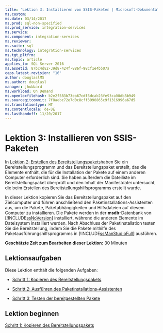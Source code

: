 ```yaml
---
title: 'Lektion 3: Installieren von SSIS-Paketen | Microsoft-Dokumentation'
ms.custom: 
ms.date: 03/14/2017
ms.prod: sql-non-specified
ms.prod_service: integration-services
ms.service: 
ms.component: integration-services
ms.reviewer: 
ms.suite: sql
ms.technology: integration-services
ms.tgt_pltfrm: 
ms.topic: article
applies_to: SQL Server 2016
ms.assetid: 87bc4d82-39d8-424f-886f-98cf1e4bb07a
caps.latest.revision: "16"
author: douglaslMS
ms.author: douglasl
manager: jhubbard
ms.workload: On Demand
ms.openlocfilehash: b2e2f583b73ea67cdf3dcab23fe93ca00db8b949
ms.sourcegitcommit: 7f8aebc72e7d0c8cff3990865c9f1316996a67d5
ms.translationtype: HT
ms.contentlocale: de-DE
ms.lasthandoff: 11/20/2017
---
```

# <a name="lesson-3-install-ssis-packages"></a>Lektion 3: Installieren von SSIS-Paketen
In [Lektion 2: Erstellen des Bereitstellungspakets](../integration-services/lesson-2-create-the-deployment-bundle-in-ssis.md)haben Sie ein Bereitstellungsprogramm und das Bereitstellungspaket erstellt, das die Elemente enthält, die für die Installation der Pakete auf einem anderen Computer erforderlich sind. Sie haben außerdem die Dateiliste im Bereitstellungspaket überprüft und den Inhalt der Manifestdatei untersucht, die beim Erstellen des Bereitstellungshilfsprogramms erstellt wurde.  
  
In dieser Lektion kopieren Sie das Bereitstellungspaket auf den Zielcomputer und führen anschließend den Paketinstallations-Assistenten aus, um die Pakete, Paketabhängigkeiten und Hilfsdateien auf diesem Computer zu installieren. Die Pakete werden in der **msdb**-Datenbank von [!INCLUDE[ssNoVersion](../includes/ssnoversion-md.md)] installiert, während die anderen Elemente im Dateisystem installiert werden. Nach Abschluss der Paketinstallation testen Sie die Bereitstellung, indem Sie die Pakete mithilfe des Paketausführungshilfsprogramms in [!INCLUDE[ssManStudioFull](../includes/ssmanstudiofull-md.md)] ausführen.  
  
**Geschätzte Zeit zum Bearbeiten dieser Lektion:** 30 Minuten  
  
## <a name="lesson-tasks"></a>Lektionsaufgaben  
Diese Lektion enthält die folgenden Aufgaben:  
  
-   [Schritt 1: Kopieren des Bereitstellungspakets](../integration-services/lesson-3-1-copying-the-deployment-bundle.md)  
  
-   [Schritt 2: Ausführen des Paketinstallations-Assistenten](../integration-services/lesson-3-2-running-the-package-installation-wizard.md)  
  
-   [Schritt 3: Testen der bereitgestellten Pakete](../integration-services/lesson-3-3-testing-the-deployed-packages.md)  
  
## <a name="start-the-lesson"></a>Lektion beginnen  
[Schritt 1: Kopieren des Bereitstellungspakets](../integration-services/lesson-3-1-copying-the-deployment-bundle.md)  
  
  
  

